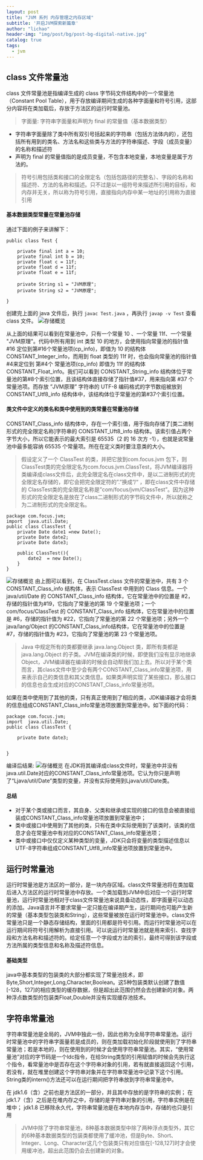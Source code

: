 ```yaml
---
layout: post
title: "JVM 系列 内存管理之内存区域"
subtitle: '开启JVM探索新篇章'
author: "lichao"
header-img: "img/post/bg/post-bg-digital-native.jpg"
catalog: true
tags:
  - jvm
---
```



## class 文件常量池
class 文件常量池是指编译生成的 class 字节码文件结构中的一个常量池（Constant Pool Table），用于存放编译期间生成的各种字面量和符号引用，这部分内容将在类加载后，存放于方法区的运行时常量池。

> 字面量: 字符串字面量和声明为 final 的常量值（基本数据类型）
* 字符串字面量除了类中所有双引号括起来的字符串（包括方法体内的），还包括所有用到的类名、方法名和这些类与方法的字符串描述、字段（成员变量）的名称和描述符
* 声明为 final 的常量值指的是成员变量，不包含本地变量，本地变量是属于方法的。

> 符号引用包括类和接口的全限定名（包括包路径的完整名）、字段的名称和描述符、方法的名称和描述。只不过是以一组符号来描述所引用的目标，和内存并无关，所以称为符号引用，直接指向内存中某一地址的引用称为直接引用

#### 基本数据类型常量在常量池存储

通过下面的例子来讲解下：
```
public class Test {  
      
    private final int a = 10;  
    private final int b = 10;  
    private float c = 11f;  
    private float d = 11f;  
    private float e = 11f;  

    private String s1 = "JVM原理";  
    private String s2 = "JVM原理";  
      
}
```
创建完上面的 java 文件后，执行 ```javac Test.java``` ，再执行 ```javap -v Test``` 查看 class 文件。
![存储概览](/img/jvm/15.png)

从上面的结果可以看到在常量池中，只有一个常量 10 、一个常量 11f、一个常量 "JVM原理"。代码中所有用到 int 类型 10 的地方，会使用指向常量池的指针值#16 定位到第#16个常量池项(cp_info)，即值为 10 的结构体 CONSTANT_Integer_info，而用到 float 类型的 11f 时，也会指向常量池的指针值#4来定位到 第#4个 常量池项(cp_info) 即值为 11f 的结构体 CONSTANT_Float_info。我们可以看到 CONSTANT_String_info 结构体位于常量池的第#8个索引位置，且该结构体直接存储了指针值#37，用来指向第 #37 个常量池项。而存放 ”JVM原理” 字符串的 UTF-8 编码格式的字节数组被放到 CONSTANT_Utf8_info 结构体中，该结构体位于常量池的第#37个索引位置。

#### 类文件中定义的类名和类中使用到的类常量在常量池存储
CONSTANT_Class_info 结构体中，存在一个索引值，用于指向存储了[类二进制形式的完全限定名称]字符串的 CONSTANT_Uft8_info 结构体。该索引值占两个字节大小，所以它能表示的最大索引是 65535（2 的 16 次方 -1），也就是说常量池中最多能容纳 65535 个常量项。所在在定义类时要注意类的大小。

> 假设定义了一个 ClassTest 的类，并把它放到com.focus.jvm 包下，则 ClassTest类的完全限定名为com.focus.jvm.ClassTest，将JVM编译器将类编译成class文件后，此完全限定名在class文件中，是以二进制形式的完全限定名存储的，即它会把完全限定符的”.”换成”/“ ，即在class文件中存储的 ClassTest类的完全限定名称是”com/focus/jvm/ClassTest”。因为这种形式的完全限定名是放在了class二进制形式的字节码文件中，所以就称之为二进制形式的完全限定名。

```
package com.focus.jvm;  
import  java.util.Date;  
public class ClassTest {  
    private Date date1 =new Date();  
    private Date date2;  
    private Date date3;

    public ClassTest(){  
        date2  = new Date();  
    }  
}
```
![存储概览](/img/jvm/16.png)
由上图可以看到，在 ClassTest.class 文件的常量池中，共有 3 个 CONSTANT_Class_info 结构体，表示 ClassTest 中用到的 Class 信息。一个 java/util/Date 的 CONSTANT_Class_info 结构体，它在常量池中的位置是 #2，存储的指针值为#19，它指向了常量池的第 19 个常量池项；一个 com/focus/ClassTest 的 CONSTANT_Class_info 结构体，它在常量池中的位置是 #6，存储的指针值为 #22，它指向了常量池的第 22 个常量池项；另外一个 java/lang/Object 的CONSTANT_Class_info结构体，它在常量池中的位置是 #7，存储的指针值为 #23，它指向了常量池的第 23 个常量池项。

> Java 中规定所有的类都要继承 java.lang.Object 类，即所有类都是 java.lang.Object 的子类。JVM在编译类的时候，即使我们没有显示地继承 Object，JVM编译器在编译的时候会自动帮我们加上去。所以对于某个类而言，其class文件中至少会有两个CONSTANT_Class_info常量池项，用来表示自己的类信息和其父类信息。如果类声明实现了某些接口，那么接口的信息也会生成对应的CONSTANT_Class_info常量池项。

如果在类中使用到了其他的类，只有真正使用到了相应的类，JDK编译器才会将类的信息组成CONSTANT_Class_info常量池项放置到常量池中。如下面的代码：

```
package com.focus.jvm;  
import  java.util.Date;  
public class ClassTest {  
     
    private Date date3;

   
}
```
编译后结果:
![存储概览](/img/jvm/17.png)
在JDK将其编译成class文件时，常量池中并没有java.util.Date对应的CONSTANT_Class_info常量池项。它认为你只是声明了“Ljava/util/Date”类型的变量，并没有实际使用到Ljava/util/Date类。
#### 总结
* 对于某个类或接口而言，其自身、父类和继承或实现的接口的信息会被直接组装成CONSTANT_Class_info常量池项放置到常量池中；
* 类中或接口中使用到了其他的类，只有在类中实际使用到了该类时，该类的信息才会在常量池中有对应的CONSTANT_Class_info常量池项；
* 类中或接口中仅仅定义某种类型的变量，JDK只会将变量的类型描述信息以UTF-8字符串组成CONSTANT_Utf8_info常量池项放置到常量池中。

## 运行时常量池
运行时常量池是方法区的一部分，是一块内存区域。class文件常量池将在类加载后进入方法区的运行时常量池中存放。一个类加载到JVM中后对应一个运行时常量池，运行时常量池相对于class文件常量池来说具备动态性，即字面量可以动态的添加。Java语言并不要求常量一定只能在编译期产生，运行期间也可能产生新的常量（基本类型包装类和String），这些常量被放在运行时常量池中。class文件常量池只是一个静态存储结构，里面的引用都是符号引用。而运行时常量池可以在运行期间将符号引用解析为直接引用。可以说运行时常量池就是用来索引、查找字段和方法名称和描述符的。给定任意一个字段或方法的索引，最终可得到该字段或方法所属的类型信息和名称及描述符信息。

#### 基础类型
java中基本类型的包装类的大部分都实现了常量池技术，即Byte,Short,Integer,Long,Character,Boolean。这5种包装类默认创建了数值[-128，127]的相应类型的缓存数据，但是超出此范围仍然会去创建新的对象。两种浮点数类型的包装类Float,Double并没有实现缓存池技术。


## 字符串常量池
字符串常量池是全局的，JVM中独此一份，因此也称为全局字符串常量池。运行时常量池中的字符串字面量若是成员的，则在类加载初始化阶段就使用到了字符串常量池；若是本地的，则在使用到的时候才会使用字符串常量池。其实，“使用常量池”对应的字节码是一个ldc指令，在给String类型的引用赋值的时候会先执行这个指令，看常量池中是否存在这个字符串对象的引用，若有就直接返回这个引用，若没有，就在堆里创建这个字符串对象并在字符串常量池中记录下这个引用。String类的intern()方法还可以在运行期间把字符串放到字符串常量池中。

在 jdk1.6（含）之前也是方法区的一部分，并且其中存放的是字符串的实例；
在 jdk1.7（含）之后是在堆内存之中，存储的是字符串对象的引用，字符串实例是在堆中；
jdk1.8 已移除永久代，字符串常量池是在本地内存当中，存储的也只是引用

> JVM中除了字符串常量池，8种基本数据类型中除了两种浮点类型外，其它的6种基本数据类型的包装类都使用了缓冲池，但是Byte、Short、Integer、Long、Character这几个包装类只有对应值在[-128,127]时才会使用缓冲池，超出此范围仍会去创建新的对象。